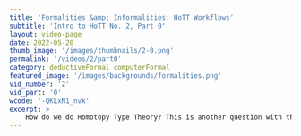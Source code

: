 ```yaml
---
title: 'Formalities &amp; Informalities: HoTT Workflows'
subtitle: 'Intro to HoTT No. 2, Part 0'
layout: video-page
date: 2022-05-20
thumb_image: '/images/thumbnails/2-0.png'
permalink: '/videos/2/part0'
category: deductiveFormal computerFormal
featured_image: '/images/backgrounds/formalities.png'
vid_number: '2'
vid_part: '0'
wcode: '-QKLxN1_nvk'
excerpt: >
    How do we do Homotopy Type Theory? This is another question with three answers: homotopy type theorists will "dress" their work in three different styles -- informal reasoning, computer formalization, and as inference rules in a deductive system. In these videos, I describe these three styles of HoTT and how a successful homotopy type theorist navigates between them.
---
```

